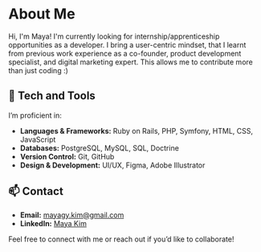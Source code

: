 # About Me

Hi, I'm Maya! I'm currently looking for internship/apprenticeship opportunities as a developer.
I bring a user-centric mindset, that I learnt from previous work experience as a co-founder, product development specialist, and digital marketing expert.
This allows me to contribute more than just coding :)

## 🌟 Tech and Tools

I’m proficient in:

- **Languages & Frameworks:** Ruby on Rails, PHP, Symfony, HTML, CSS, JavaScript
- **Databases:** PostgreSQL, MySQL, SQL, Doctrine
- **Version Control:** Git, GitHub
- **Design & Development:** UI/UX, Figma, Adobe Illustrator
  

## 📫 Contact

- **Email:** [mayagy.kim@gmail.com](mailto:mayagy.kim@gmail.com)
- **LinkedIn:** [Maya Kim](https://www.linkedin.com/in/maya-kim-715b5330b/)

Feel free to connect with me or reach out if you’d like to collaborate!

